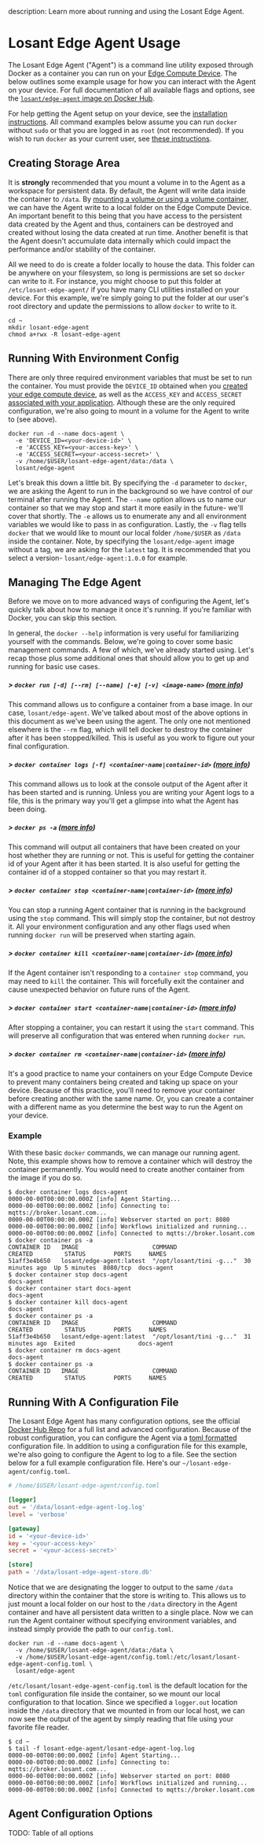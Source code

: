 description: Learn more about running and using the Losant Edge Agent.

# Losant Edge Agent Usage

The Losant Edge Agent ("Agent") is a command line utility exposed through Docker as a container you can run on your [Edge Compute Device](/devices/edge-compute/). The below outlines some example usage for how you can interact with the Agent on your device. For full documentation of all available flags and options, see the [`losant/edge-agent` image on Docker Hub](https://hub.docker.com/r/losant/edge-agent/).

For help getting the Agent setup on your device, see the [installation instructions](/edge-compute/edge-agent-installation/). All command examples below assume you can run `docker` without `sudo` or that you are logged in as `root` (not recommended). If you wish to run `docker` as your current user, see [these instructions](/edge-compute/edge-agent-installation/#optional-executing-the-docker-command-without-sudo).



## Creating Storage Area 

It is **strongly** recommended that you mount a volume in to the Agent as a workspace for persistent data. By default, the Agent will write data inside the container to `/data`. By [mounting a volume or using a volume container](https://docs.docker.com/storage/volumes/), we can have the Agent write to a local folder on the Edge Compute Device. An important benefit to this being that you have access to the persistent data created by the Agent and thus, containers can be destroyed and created without losing the data created at run time. Another benefit is that the Agent doesn't accumulate data internally which could impact the performance and/or stability of the container.

All we need to do is create a folder locally to house the data. This folder can be anywhere on your filesystem, so long is permissions are set so `docker` can write to it. For instance, you might choose to put this folder at `/etc/losant-edge-agent/` if you have many CLI utilities installed on your device. For this example, we're simply going to put the folder at our user's root directory and update the permissions to allow `docker` to write to it.

```console
cd ~
mkdir losant-edge-agent
chmod a+rwx -R losant-edge-agent
```


## Running With Environment Config

There are only three required environment variables that must be set to run the container. You must provide the `DEVICE_ID` obtained when you [created your edge compute device](/devices/edge-compute/), as well as the `ACCESS_KEY` and `ACCESS_SECRET` [associated with your application](/applications/access-keys/). Although these are the only required configuration, we're also going to mount in a volume for the Agent to write to (see above).

```console
docker run -d --name docs-agent \
  -e 'DEVICE_ID=<your-device-id>' \
  -e 'ACCESS_KEY=<your-access-key>' \
  -e 'ACCESS_SECRET=<your-access-secret>' \
  -v /home/$USER/losant-edge-agent/data:/data \
  losant/edge-agent
```

Let's break this down a little bit. By specifying the `-d` parameter to `docker`, we are asking the Agent to run in the background so we have control of our terminal after running the Agent. The `--name` option allows us to name our container so that we may stop and start it more easily in the future- we'll cover that shortly. The `-e` allows us to enumerate any and all environment variables we would like to pass in as configuration. Lastly, the `-v` flag tells `docker` that we would like to mount our local folder `/home/$USER` as `/data` inside the container. Note, by specifying the `losant/edge-agent` image without a tag, we are asking for the `latest` tag. It is recommended that you select a version- `losant/edge-agent:1.0.0` for example.



## Managing The Edge Agent

Before we move on to more advanced ways of configuring the Agent, let's quickly talk about how to manage it once it's running. If you're familiar with Docker, you can skip this section.

In general, the `docker --help` information is very useful for familiarizing yourself with the commands. Below, we're going to cover some basic management commands. A few of which, we've already started using. Let's recap those plus some additional ones that should allow you to get up and running for basic use cases.

##### > `docker run [-d] [--rm] [--name] [-e] [-v] <image-name>` ([more info](https://docs.docker.com/engine/reference/commandline/container_run/))

This command allows us to configure a container from a base image. In our case, `losant/edge-agent`. We've talked about most of the above options in this document as we've been using the agent. The only one not mentioned elsewhere is the `--rm` flag, which will tell docker to destroy the container after it has been stopped/killed. This is useful as you work to figure out your final configuration.

##### > `docker container logs [-f] <container-name|container-id>` ([more info](https://docs.docker.com/engine/reference/commandline/container_logs/))

This command allows us to look at the console output of the Agent after it has been started and is running. Unless you are writing your Agent logs to a file, this is the primary way you'll get a glimpse into what the Agent has been doing.

##### > `docker ps -a` ([more info](https://docs.docker.com/engine/reference/commandline/ps/))

This command will output all containers that have been created on your host whether they are running or not. This is useful for getting the container id of your Agent after it has been started. It is also useful for getting the container id of a stopped container so that you may restart it.

##### > `docker container stop <container-name|container-id>` ([more info](https://docs.docker.com/engine/reference/commandline/container_stop/))

You can stop a running Agent container that is running in the background using the `stop` command. This will simply stop the container, but not destroy it. All your environment configuration and any other flags used when running `docker run` will be preserved when starting again.

##### > `docker container kill <container-name|container-id>` ([more info](https://docs.docker.com/engine/reference/commandline/container_kill/))

If the Agent container isn't responding to a `container stop` command, you may need to `kill` the container. This will forcefully exit the container and cause unexpected behavior on future runs of the Agent.

##### > `docker container start <container-name|container-id>` ([more info](https://docs.docker.com/engine/reference/commandline/container_start/))

After stopping a container, you can restart it using the `start` command. This will preserve all configuration that was entered when running `docker run`.

##### > `docker container rm <container-name|container-id>` ([more info](https://docs.docker.com/engine/reference/commandline/container_rm/))

It's a good practice to name your containers on your Edge Compute Device to prevent many containers being created and taking up space on your device. Because of this practice, you'll need to remove your container before creating another with the same name. Or, you can create a container with a different name as you determine the best way to run the Agent on your device.

### Example

With these basic `docker` commands, we can manage our running agent. Note, this example shows how to remove a container which will destroy the container permanently. You would need to create another container from the image if you do so.

```console
$ docker container logs docs-agent
0000-00-00T00:00:00.000Z [info] Agent Starting...
0000-00-00T00:00:00.000Z [info] Connecting to: mqtts://broker.losant.com...
0000-00-00T00:00:00.000Z [info] Webserver started on port: 8080
0000-00-00T00:00:00.000Z [info] Workflows initialized and running...
0000-00-00T00:00:00.000Z [info] Connected to mqtts://broker.losant.com
$ docker container ps -a
CONTAINER ID   IMAGE                     COMMAND                   CREATED         STATUS        PORTS     NAMES
51aff3e4b650   losant/edge-agent:latest  "/opt/losant/tini -g..."  30 minutes ago  Up 5 minutes  8080/tcp  docs-agent
$ docker container stop docs-agent
docs-agent
$ docker container start docs-agent
docs-agent
$ docker container kill docs-agent
docs-agent
$ docker container ps -a
CONTAINER ID   IMAGE                     COMMAND                   CREATED         STATUS        PORTS     NAMES
51aff3e4b650   losant/edge-agent:latest  "/opt/losant/tini -g..."  31 minutes ago  Exited                  docs-agent
$ docker container rm docs-agent
docs-agent
$ docker container ps -a
CONTAINER ID   IMAGE                     COMMAND                   CREATED         STATUS        PORTS     NAMES
```



## Running With A Configuration File

The Losant Edge Agent has many configuration options, see the official [Docker Hub Repo](https://hub.docker.com/r/losant/edge-agent/) for a full list and advanced configuration. Because of the robust configuration, you can configure the Agent via a [toml formatted](https://github.com/toml-lang/toml) configuration file. In addition to using a configuration file for this example, we're also going to configure the Agent to log to a file. See the section below for a full example configuration file. Here's our `~/losant-edge-agent/config.toml`.

```toml
# /home/$USER/losant-edge-agent/config.toml

[logger]
out = '/data/losant-edge-agent-log.log'
level = 'verbose'

[gateway]
id = '<your-device-id>'
key = '<your-access-key>'
secret = '<your-access-secret>'

[store]
path = '/data/losant-edge-agent-store.db'
```

Notice that we are designating the logger to output to the same `/data` directory within the container that the store is writing to. This allows us to just mount a local folder on our host to the `/data` directory in the Agent container and have all persistent data written to a single place. Now we can run the Agent container without specifying environment variables, and instead simply provide the path to our `config.toml`.

 
```console
docker run -d --name docs-agent \
  -v /home/$USER/losant-edge-agent/data:/data \
  -v /home/$USER/losant-edge-agent/config.toml:/etc/losant/losant-edge-agent-config.toml \
  losant/edge-agent
```

`/etc/losant/losant-edge-agent-config.toml` is the default location for the `toml` configuration file inside the container, so we mount our local configuration to that location. Since we specified a `logger.out` location inside the `/data` directory that we mounted in from our local host, we can now see the output of the agent by simply reading that file using your favorite file reader.


```console
$ cd ~
$ tail -f losant-edge-agent/losant-edge-agent-log.log
0000-00-00T00:00:00.000Z [info] Agent Starting...
0000-00-00T00:00:00.000Z [info] Connecting to: mqtts://broker.losant.com...
0000-00-00T00:00:00.000Z [info] Webserver started on port: 8080
0000-00-00T00:00:00.000Z [info] Workflows initialized and running...
0000-00-00T00:00:00.000Z [info] Connected to mqtts://broker.losant.com
```


## Agent Configuration Options

TODO: Table of all options


